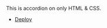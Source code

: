 This is accordion on only HTML & CSS.
- [Deploy](https://asmat1k.github.io/cssBayan/cssBayan/index.html)
